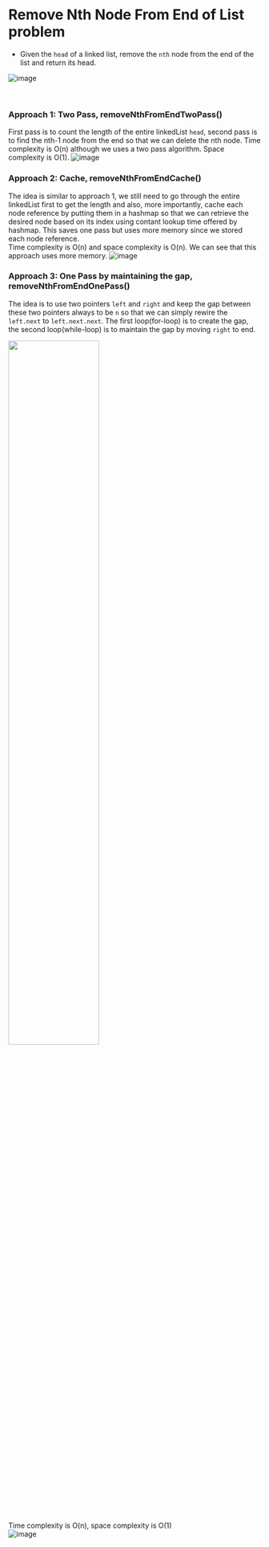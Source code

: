 # Remove Nth Node From End of List problem
* Given the `head` of a linked list, remove the `nth` node from the end of the list and return its head.

![image](https://user-images.githubusercontent.com/25105806/120162598-67ce2c00-c1ad-11eb-869e-7d377d5d1797.png)  

<br />

### Approach 1: Two Pass, removeNthFromEndTwoPass()
First pass is to count the length of the entire linkedList `head`, second pass is to find the nth-1 node from the end so that we can delete the nth node. Time complexity is O(n) although we uses a two pass algorithm. Space complexity is O(1).
![image](https://user-images.githubusercontent.com/25105806/120163163-11adb880-c1ae-11eb-8876-db4c6d4e3dd7.png)

### Approach 2: Cache, removeNthFromEndCache()
The idea is similar to approach 1, we still need to go through the entire linkedList first to get the length and also, more importantly, cache each node reference by putting them in a hashmap so that we can retrieve the desired node based on its index using contant lookup time offered by hashmap. This saves one pass but uses more memory since we stored each node reference.\
Time complexity is O(n) and space complexity is O(n). We can see that this approach uses more memory.
![image](https://user-images.githubusercontent.com/25105806/120164001-f2635b00-c1ae-11eb-8e9a-7e6234ccb959.png)

### Approach 3: One Pass by maintaining the gap, removeNthFromEndOnePass()
The idea is to use two pointers `left` and `right` and keep the gap between these two pointers always to be `n` so that we can simply rewire the `left.next` to `left.next.next`. The first loop(for-loop) is to create the gap, the second loop(while-loop) is to maintain the gap by moving `right` to end.

<img src="https://user-images.githubusercontent.com/25105806/120165022-ff347e80-c1af-11eb-86ae-9ba6a2765f28.png" width="60%" height="60%">
<br />

Time complexity is O(n), space complexity is O(1)\
![image](https://user-images.githubusercontent.com/25105806/120165481-7a963000-c1b0-11eb-81c7-1feb28f0794e.png)




